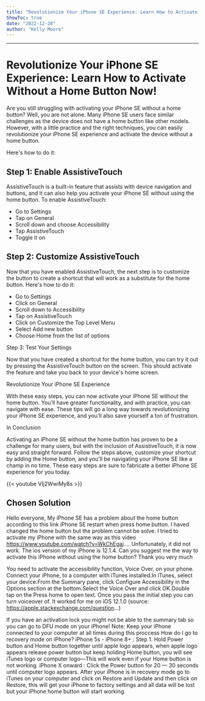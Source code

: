 ```yaml
---
title: "Revolutionize Your iPhone SE Experience: Learn How to Activate Without a Home Button Now!"
ShowToc: true 
date: "2022-12-28"
author: "Kelly Moore"
---
```

*****
# Revolutionize Your iPhone SE Experience: Learn How to Activate Without a Home Button Now!

Are you still struggling with activating your iPhone SE without a home button? Well, you are not alone. Many iPhone SE users face similar challenges as the device does not have a home button like other models. However, with a little practice and the right techniques, you can easily revolutionize your iPhone SE experience and activate the device without a home button. 

Here's how to do it: 

## Step 1: Enable AssistiveTouch

AssistiveTouch is a built-in feature that assists with device navigation and buttons, and it can also help you activate your iPhone SE without using the home button. To enable AssistiveTouch: 

* Go to Settings
* Tap on General 
* Scroll down and choose Accessibility 
* Tap AssistiveTouch 
* Toggle it on 

## Step 2: Customize AssistiveTouch 

Now that you have enabled AssistiveTouch, the next step is to customize the button to create a shortcut that will work as a substitute for the home button. Here's how to do it: 

* Go to Settings 
* Click on General 
* Scroll down to Accessibility 
* Tap on AssistiveTouch 
* Click on Customize the Top Level Menu 
* Select Add new button 
* Choose Home from the list of options 

Step 3: Test Your Settings 

Now that you have created a shortcut for the home button, you can try it out by pressing the AssistiveTouch button on the screen. This should activate the feature and take you back to your device's home screen. 

Revolutionize Your iPhone SE Experience 

With these easy steps, you can now activate your iPhone SE without the home button. You'll have greater functionality, and with practice, you can navigate with ease. These tips will go a long way towards revolutionizing your iPhone SE experience, and you'll also save yourself a ton of frustration. 

In Conclusion 

Activating an iPhone SE without the home button has proven to be a challenge for many users, but with the inclusion of AssistiveTouch, it is now easy and straight forward. Follow the steps above, customize your shortcut by adding the Home button, and you'll be navigating your iPhone SE like a champ in no time. These easy steps are sure to fabricate a better iPhone SE experience for you today.

{{< youtube VIj2WwiMy8s >}} 



## Chosen Solution
 Hello everyone,
My iPhone SE has a problem about the home button according to this link iPhone SE restart when press home button. I haved changed the home button but the problem cannot be solve. I tried to activate my iPhone with the same way as this video https://www.youtube.com/watch?v=WkChEgaj.... Unfortunately, it did not work. The ios version of my iPhone is 12.1.4.
Can you suggest me the way to activate this iPhone without using the home button?
Thank you very much

 You need to activate the accessibility function, Voice Over, on your phone.
Connect your iPhone, to a computer with iTunes installed.In iTunes, select your device.From the Summary pane, click Configure Accessibility in the Options section at the bottom.Select the Voice Over and click OK.Double tap on the Press home to open text.
Once you pass the initial step you can turn voiceover of.
It worked for me on iOS 12.1.0
(source: https://apple.stackexchange.com/question...)

 If you have an activation lock you might not be able to the summary tab so you can go to DFU mode on your iPhone!
Note: Keep your iPhone connected to your computer at all times during this proccess
How do I go to recovery mode on iPhone?
iPhone 5s - iPhone 8+ :
Step 1. Hold Power button and Home button together until apple logo appears, when apple logo appears release power button but keep holding Home button, you will see iTunes logo or computer logo—This will work even if your Home button is not working.
iPhone X onward :
Click the Power button for 20 — 30 seconds until computer logo appears.
After your iPhone is in recovery mode go to iTunes on your computer and click on Restore and Update and then click on Restore, this will get your iPhone to factory settings and all data will be lost but your iPhone home button will start working.




